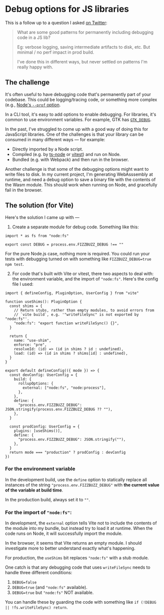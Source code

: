 # Debug options for JS libraries

This is a follow up to a question I asked [on Twitter](https://twitter.com/dubroy/status/1724509780369088542):

> What are some good patterns for permanently including debugging code in a JS lib?
>
> Eg: verbose logging, saving intermediate artifacts to disk, etc. But minimal / no perf impact in prod build.
>
> I've done this in different ways, but never settled on patterns I'm really happy with.

## The challenge

It's often useful to have debugging code that's permanently part of your codebase. This could be logging/tracing code, or something more complex (e.g., [Node's `--prof` option](https://nodejs.org/en/docs/guides/simple-profiling).

In a CLI tool, it's easy to add options to enable debugging. For libraries, it's common to use environment variables. For example, GTK has [`GTK_DEBUG`](https://developer-old.gnome.org/gtk4/stable/gtk-running.html).

In the past, I've struggled to come up with a good way of doing this for JavaScript libraries. One of the challenges is that your library can be consumed in many different ways — for example:

- Directly imported by a Node script.
- Compiled (e.g. by [ts-node][] or [vitest][]) and run on Node.
- Bundled (e.g. with Webpack) and then run in the browser.

[ts-node]: https://www.npmjs.com/package/ts-node
[vitest]: https://vitest.dev/
[Webpack]: https://webpack.js.org/

Another challenge is that some of the debugging options might want to write files to disk. In my current project, I'm generating WebAsssembly at runtime, and need a debug option to save a binary file with the contents of the Wasm module. This should work when running on Node, and gracefully fail in the browser.

## The solution (for Vite)

Here's the solution I came up with —

1. Create a separate module for debug code. Something like this:

  ```
  import * as fs from "node:fs"

  export const DEBUG = process.env.FIZZBUZZ_DEBUG !== ""
  ```

  For the pure Node.js case, nothing more is required. You could run your tests with debugging turned on with something like `FIZZBUZZ_DEBUG=true npm test`.

2. For code that's built with Vite or vitest, there two aspects to deal with: the environment variable, and the import of `"node:fs"`. Here's the config file I used:

  ```
  import { defineConfig, PluginOption, UserConfig } from "vite"

  function useShims(): PluginOption {
    const shims = {
      // Return stubs, rather than empty modules, to avoid errors from
      // `vite build`, e.g. '"writeFileSync" is not exported by "node:fs"'.
      "node:fs": "export function writeFileSync() {}",
    }

    return {
      name: "use-shim",
      enforce: "pre",
      resolveId: (id) => (id in shims ? id : undefined),
      load: (id) => (id in shims ? shims[id] : undefined),
    }
  }

  export default defineConfig(({ mode }) => {
    const devConfig: UserConfig = {
      build: {
        rollupOptions: {
          external: ["node:fs", "node:process"],
        },
      },
      define: {
        "process.env.FIZZBUZZ_DEBUG": JSON.stringify(process.env.FIZZBUZZ_DEBUG ?? ""),
      },
    }

    const prodConfig: UserConfig = {
      plugins: [useShims()],
      define: {
        "process.env.FIZZBUZZ_DEBUG": JSON.stringify(""),
      },
    }
    return mode === "production" ? prodConfig : devConfig
  })
  ```

### For the environment variable

In the development build, use the `define` option to statically replace all instances of the string `"process.env.FIZZBUZZ_DEBUG"` with **the current value of the variable at build time**.

In the production build, always set it to `""`.

### For the import of `"node:fs"`:

In development, the `external` option tells Vite not to include the contents of the module into my bundle, but instead try to load it at runtime. When the code runs on Node, it will successfully import the module.

In the browser, it seems that Vite returns an empty module. I should investigate more to better understand exactly what's happening.

For production, the `useShims` bit replaces `"node:fs"` with a stub module.

One catch is that any debugging code that uses `writeFileSync` needs to handle three different conditions:

1. `DEBUG=false`
2. `DEBUG=true` (and `"node:fs"` available).
3. `DEBUG=true` but `"node:fs"` NOT available.

You can handle these by guarding the code with something like `if (!DEBUG || !fs.writeFileSync) return`.
